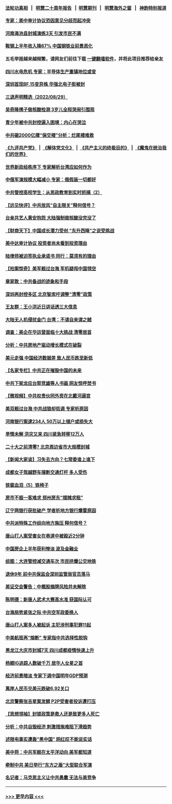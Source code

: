 #### [法轮功真相](https://github.com/gfw-breaker/truth/blob/master/README.md?t=0) &nbsp;&nbsp;|&nbsp;&nbsp; [明慧二十周年报告](https://github.com/gfw-breaker/mh-reports/blob/master/README.md?t=0) &nbsp;&nbsp;|&nbsp;&nbsp;[明慧期刊](https://github.com/gfw-breaker/mh-qikan) &nbsp;&nbsp;|&nbsp;&nbsp; [明慧海外之窗](https://github.com/gfw-breaker/mh-news/blob/master/README.md?t=0) &nbsp;&nbsp;|&nbsp;&nbsp; [神韵特别报道](https://github.com/gfw-breaker/mh-news/blob/master/shenyun.md?t=0)
#### [专家：美中审计协议恐因意见分歧而起冲突](../pages/nsc413/n13813306.md?t=08301451) 
#### [河南渑池县封城演练3天 引发市民不满](../pages/nsc413/n13813454.md?t=08301451) 
#### [鞍钢上半年收入降67% 中国钢铁业前景恶化](../pages/nsc413/n13813496.md?t=08301451) 
#### 五毛举报越来越频繁，请网友们前往下载 [一键翻墙软件](https://github.com/gfw-breaker/ssr-accounts)，并将此项目推荐给亲友
#### [四川水电危机 专家：半导体生产重镇地位或变](../pages/nsc413/n13813508.md?t=08301451) 
#### [深圳首现BF.15变异株 华强北电子街被封](../pages/nsc413/n13813444.md?t=08301451) 
#### [三退声明精选（2022/08/29）](../pages/nsc413/n13813459.md?t=08301451) 
#### [吴奇隆携子做核酸检测 3岁儿全程哭闹引围观](../pages/nsc413/n13813361.md?t=08301451) 
#### [青少年被中共封控逼入困境：内心在哭泣](../pages/nsc413/n13813434.md?t=08301451) 
#### [中共砸2000亿撑“保交楼”分析：烂尾楼难救](../pages/nsc413/n13813231.md?t=08301451) 
#### [《九评共产党》](https://github.com/begood0513/9ping.md/blob/master/README.md) &nbsp;|&nbsp; [《解体党文化》](../../../../jtdwh.md/blob/master/README.md)  &nbsp;|&nbsp; [《共产主义的终极目的》](../../../../gczydzjmd.md/blob/master/README.md) &nbsp;|&nbsp; [《魔鬼在统治我们的世界》](../../../../mgztzwmdsj.md/blob/master/README.md) 
#### [世界新政经秩序下 专家解析台湾应如何作为](../pages/nsc413/n13812997.md?t=08301451) 
#### [中俄军演规模大幅减小 专家：俄假装一切都好](../pages/nsc413/n13813314.md?t=08301451) 
#### [中共管控高校学生：从思政教育到实时抓捕（2）](../pages/nsc413/n13811640.md?t=08301451) 
#### [【远见快评】中共放风“自主限关”释何信号？](../pages/nsc413/n13813366.md?t=08301451) 
#### [台亲共艺人黄安抱怨 大陆强制做核酸没完没了](../pages/nsc413/n13813307.md?t=08301451) 
#### [【财商天下】中国成长潜力受创 “东升西降”之说受挑战](../pages/nsc413/n13813278.md?t=08301451) 
#### [美中达审计协议 投资者尚未看到投资理由](../pages/nsc413/n13813321.md?t=08301451) 
#### [陆律师被迫签执业承诺书 同行：莫须有的理由](../pages/nsc413/n13813299.md?t=08301451) 
#### [【拍案惊奇】美军舰过台海 军机疑闯中国领空](../pages/nsc413/n13813285.md?t=08301451) 
#### [章家敦：中共备战的迹象和手段](../pages/nsc413/n13813138.md?t=08301451) 
#### [深圳再封控多区 北京智库吁调整“清零”政策](../pages/nsc413/n13813188.md?t=08301451) 
#### [王友群：王小洪近日讲话透三大信息](../pages/nsc413/n13813293.md?t=08301451) 
#### [大陆无人机侵扰金门 台湾：不请自来谓之贼](../pages/nsc413/n13813295.md?t=08301451) 
#### [调查：美企在华运营面临十大挑战 清零居首](../pages/nsc413/n13813244.md?t=08301451) 
#### [分析：中共房地产驱动增长模式在破裂](../pages/nsc413/n13813258.md?t=08301451) 
#### [美元走强 中国经济数据差 致人民币跌至新低](../pages/nsc413/n13813194.md?t=08301451) 
#### [【名家专栏】中共正在摧毁中国的未来](../pages/nsc413/n13813135.md?t=08301451) 
#### [中共下架龙应台郭竞雄等人书画 网友惊呼焚书](../pages/nsc413/n13812903.md?t=08301451) 
#### [【微视频】中共权贵伙同外资在北戴河逼宫](../pages/nsc413/n13813168.md?t=08301451) 
#### [美双舰过台海 中共战狼却低调 专家析原因](../pages/nsc413/n13813189.md?t=08301451) 
#### [河南银行案逮234人 50万以上储户或损失大](../pages/nsc413/n13813193.md?t=08301451) 
#### [旱情未解 洪灾又来 四川紧急转移12万人](../pages/nsc413/n13812986.md?t=08301451) 
#### [二十大之前清零? 北京周边省市大规模封城](../pages/nsc413/n13813098.md?t=08301451) 
#### [【新闻大家谈】习失去方向？七常委谁上谁下](../pages/nsc413/n13813143.md?t=08301451) 
#### [成都女子驾越野车撞断交通灯杆 多人受伤](../pages/nsc413/n13813035.md?t=08301451) 
#### [铁窗血泪（5）铁椅子](../pages/nsc413/n13805871.md?t=08301451) 
#### [房市不振一客难求 郑州房东“摆摊求租”](../pages/nsc413/n13813026.md?t=08301451) 
#### [辽宁两银行获批破产 学者析地方银行爆雷原因](../pages/nsc413/n13812334.md?t=08301451) 
#### [中共派特殊工作组向地方施压 释何信号？](../pages/nsc413/n13812843.md?t=08301451) 
#### [唐山打人案受害女在巷道中被殴近2分钟](../pages/nsc413/n13812913.md?t=08301451) 
#### [中国房企上半年获利惨淡 波及金融业](../pages/nsc413/n13812896.md?t=08301451) 
#### [组图：大连管控减交通车次 市民挤爆公交地铁](../pages/nsc413/n13812801.md?t=08301451) 
#### [退休9年 前中共保监会深圳监管局官员落马](../pages/nsc413/n13812862.md?t=08301451) 
#### [美证交会警告：中概股摘牌风险并未解除](../pages/nsc413/n13812841.md?t=08301451) 
#### [陈明德：新唐人武术大赛高水准 获国际认可](../pages/nsc413/n13812348.md?t=08301451) 
#### [台海局势紧张之际 中共空军政委换人](../pages/nsc413/n13812782.md?t=08301451) 
#### [唐山打人案多人被起诉 主犯涉刑事犯罪11起](../pages/nsc413/n13812707.md?t=08301451) 
#### [中美航班再“熔断” 专家指中共选择性脱钩](../pages/nsc413/n13812797.md?t=08301451) 
#### [黑龙江大庆市封城7天 四川成都疫情快速上升](../pages/nsc413/n13812688.md?t=08301451) 
#### [杨颖IG追踪人数破千万 居华人女星之首](../pages/nsc413/n13812465.md?t=08301451) 
#### [经济前景暗淡 专家下调中国明年GDP预测](../pages/nsc413/n13812679.md?t=08301451) 
#### [离岸人民币兑美元跌破6.92关口](../pages/nsc413/n13812648.md?t=08301451) 
#### [北京警察张吉星案发酵 P2P受害者投诉遭打压](../pages/nsc413/n13812375.md?t=08301451) 
#### [【思想领袖】封锁政策是救人还是致更多人死亡](../pages/nsc413/n13795605.md?t=08301451) 
#### [分析：中共自毁经济 刺激措施难阻下滑趋势](../pages/nsc413/n13812279.md?t=08301451) 
#### [述限电事实遭轰“黑中国” 网红叹不能说实话](../pages/nsc413/n13812352.md?t=08301451) 
#### [美中将：中共军舰在太平洋动向 美军都知道](../pages/nsc413/n13811675.md?t=08301451) 
#### [牵制中共 美日举行“东方之盾”大型联合军演](../pages/nsc413/n13812336.md?t=08301451) 
#### [名记者：马克思主义让中共愚蠢 无法与美竞争](../pages/nsc413/n13811005.md?t=08301451) 

----
#### [ >>> 更早内容 <<< ](../indexes/nsc413-earlier.md)
